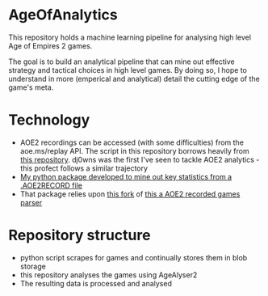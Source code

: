 # AgeOfAnalytics
This repository holds a machine learning pipeline for analysing high level Age of Empires 2 games.

The goal is to build an analytical pipeline that can mine out effective strategy and tactical choices in high level games. By doing so, I hope to understand in more (emperical and analytical) detail the cutting edge of the game's meta.

# Technology
- AOE2 recordings can be accessed (with some difficulties) from the aoe.ms/replay API. The script in this repository borrows heavily from [this repository](https://github.com/dj0wns/AoE_Rec_Opening_Analysis/tree/main). dj0wns was the first I've seen to tackle AOE2 analytics - this profect follows a similar trajectory
- [My python package developed to mine out key statistics from a .AOE2RECORD file](https://github.com/byrnesy924/AgeAlyser_2)
- That package relies upon [this fork](https://github.com/AoEInsights/aoc-mgz) of [this a AOE2 recorded games parser](https://github.com/happyleavesaoc/aoc-mgz)


# Repository structure
- python script scrapes for games and continually stores them in blob storage
- this repository analyses the games using AgeAlyser2
- The resulting data is processed and analysed